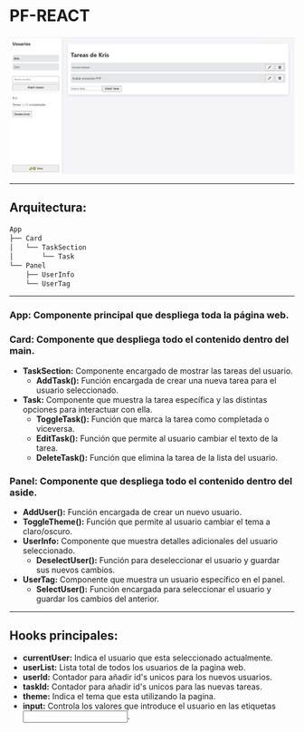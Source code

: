 # PF-REACT

![Header](screenshots/header.png)

---

## Arquitectura:
```text
App
├── Card
│   └── TaskSection
│       └── Task
└── Panel
    ├── UserInfo
    └── UserTag
```

---

### **App:** Componente principal que despliega toda la página web.  

### **Card:** Componente que despliega todo el contenido dentro del **main**.
- **TaskSection:** Componente encargado de mostrar las tareas del usuario.
  - **AddTask():** Función encargada de crear una nueva tarea para el usuario seleccionado.
- **Task:** Componente que muestra la tarea específica y las distintas opciones para interactuar con ella.
  - **ToggleTask():** Función que marca la tarea como completada o viceversa.
  - **EditTask():** Función que permite al usuario cambiar el texto de la tarea.
  - **DeleteTask():** Función que elimina la tarea de la lista del usuario.  

### **Panel:** Componente que despliega todo el contenido dentro del **aside**.
  - **AddUser():** Función encargada de crear un nuevo usuario.
  - **ToggleTheme():** Función que permite al usuario cambiar el tema a claro/oscuro.
- **UserInfo:** Componente que muestra detalles adicionales del usuario seleccionado.
  - **DeselectUser():** Función para deseleccionar el usuario y guardar sus nuevos cambios.
- **UserTag:** Componente que muestra un usuario específico en el panel.
  - **SelectUser():** Función encargada para seleccionar el usuario y guardar los cambios del anterior.

---

## Hooks principales:

- **currentUser:** Indica el usuario que esta seleccionado actualmente.
- **userList:** Lista total de todos los usuarios de la pagina web.
- **userId:** Contador para añadir id's unicos para los nuevos usuarios.
- **taskId:** Contador para añadir id's unicos para las nuevas tareas.
- **theme:** Indica el tema que esta utilizando la pagina.
- **input:** Controla los valores que introduce el usuario en las etiquetas <input>.
